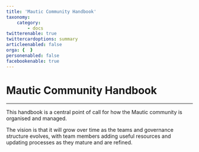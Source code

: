 ```yaml
---
title: 'Mautic Community Handbook'
taxonomy:
    category:
        - docs
twitterenable: true
twittercardoptions: summary
articleenabled: false
orga: {  }
personenabled: false
facebookenable: true
---
```


# Mautic Community Handbook
---
This handbook is a central point of call for how the Mautic community is organised and managed.

The vision is that it will grow over time as the teams and governance structure evolves, with team members adding useful resources and updating processes as they mature and are refined.